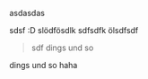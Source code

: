 
[whatever]::
[@dings]:whatever
[whatever]: :
[whatever]: whatever


asdasdas

sdsf :D
slödfösdlk 
sdfsdfk ölsdfsdf 

> sdf dings und so

dings und so haha

